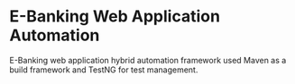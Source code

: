 # E-Banking Web Application Automation 

E-Banking web application hybrid automation framework used Maven as a build framework and TestNG for test management.